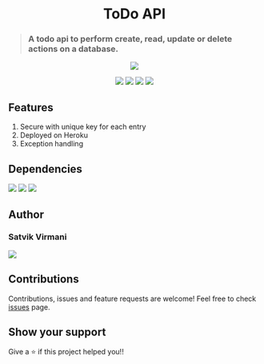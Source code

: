 <p align="center">
    <h1 align="center">ToDo API</h1>
</p>

> ### A todo api to perform create, read, update or delete actions on a database.

<p align="center">
    <a href="">
        <img src="https://img.shields.io/badge/Made%20by%20Satvik%20Virmani-000000?style=for-the-badge">
    </a>
</p>

<p align="center">
  <img src="https://img.shields.io/github/license/satvikvirmani/todo-api?color=000000&logoColor=000000&style=for-the-badge">
  <img src="https://img.shields.io/github/issues/satvikvirmani/todo-api?color=000000&logoColor=000000&style=for-the-badge">
  <img src="https://img.shields.io/github/last-commit/satvikvirmani/todo-api?color=000000&logoColor=000000&style=for-the-badge">
  <img src="https://img.shields.io/website?color=000000&down_color=red&down_message=offline&style=for-the-badge&up_color=green&up_message=online&url=https%3A%2F%2Ftodo-api-5193.herokuapp.com">
</p>

## Features

1. Secure with unique key for each entry
2. Deployed on Heroku
3. Exception handling

## Dependencies
  <img src="https://img.shields.io/github/pipenv/locked/dependency-version/satvikvirmani/todo-api/flask?color=000000&style=for-the-badge">
  <img src="https://img.shields.io/github/pipenv/locked/dependency-version/satvikvirmani/todo-api/flask-sqlalchemy?color=000000&style=for-the-badge">
  <img src="https://img.shields.io/github/pipenv/locked/dependency-version/satvikvirmani/todo-api/gunicorn?color=000000&style=for-the-badge">
  
## Author

### Satvik Virmani

<a href="https://twitter.com/satvikvirmani">
    <img src="https://img.shields.io/twitter/follow/satvikvirmani?color=000000&logo=twitter&logoColor=FFFFFF&style=for-the-badge">
</a>

## Contributions

Contributions, issues and feature requests are welcome!
Feel free to check [issues](https://github.com/satvikvirmani/todo-api/issues) page.

## Show your support

Give a ⭐️ if this project helped you!!

